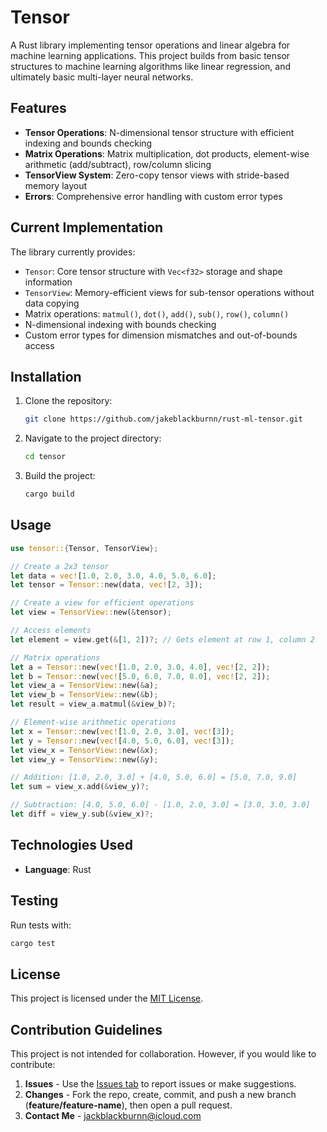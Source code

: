# Tensor

A Rust library implementing tensor operations and linear algebra for machine learning applications. This project builds from basic tensor structures to machine learning algorithms like linear regression, and ultimately basic multi-layer neural networks.

## Features

- **Tensor Operations**: N-dimensional tensor structure with efficient indexing and bounds checking
- **Matrix Operations**: Matrix multiplication, dot products, element-wise arithmetic (add/subtract), row/column slicing  
- **TensorView System**: Zero-copy tensor views with stride-based memory layout
- **Errors**: Comprehensive error handling with custom error types

## Current Implementation

The library currently provides:

- `Tensor`: Core tensor structure with `Vec<f32>` storage and shape information
- `TensorView`: Memory-efficient views for sub-tensor operations without data copying
- Matrix operations: `matmul()`, `dot()`, `add()`, `sub()`, `row()`, `column()`
- N-dimensional indexing with bounds checking
- Custom error types for dimension mismatches and out-of-bounds access

## Installation

1. Clone the repository:
   ```bash
   git clone https://github.com/jakeblackburnn/rust-ml-tensor.git
   ```
2. Navigate to the project directory:
   ```bash
   cd tensor
   ```
3. Build the project:
   ```bash
   cargo build
   ```

## Usage

```rust
use tensor::{Tensor, TensorView};

// Create a 2x3 tensor
let data = vec![1.0, 2.0, 3.0, 4.0, 5.0, 6.0];
let tensor = Tensor::new(data, vec![2, 3]);

// Create a view for efficient operations
let view = TensorView::new(&tensor);

// Access elements
let element = view.get(&[1, 2])?; // Gets element at row 1, column 2

// Matrix operations
let a = Tensor::new(vec![1.0, 2.0, 3.0, 4.0], vec![2, 2]);
let b = Tensor::new(vec![5.0, 6.0, 7.0, 8.0], vec![2, 2]);
let view_a = TensorView::new(&a);
let view_b = TensorView::new(&b);
let result = view_a.matmul(&view_b)?;

// Element-wise arithmetic operations
let x = Tensor::new(vec![1.0, 2.0, 3.0], vec![3]);
let y = Tensor::new(vec![4.0, 5.0, 6.0], vec![3]);
let view_x = TensorView::new(&x);
let view_y = TensorView::new(&y);

// Addition: [1.0, 2.0, 3.0] + [4.0, 5.0, 6.0] = [5.0, 7.0, 9.0]
let sum = view_x.add(&view_y)?;

// Subtraction: [4.0, 5.0, 6.0] - [1.0, 2.0, 3.0] = [3.0, 3.0, 3.0]
let diff = view_y.sub(&view_x)?;
```

## Technologies Used

- **Language**: Rust

## Testing

Run tests with:
```bash
cargo test
```

## License

This project is licensed under the [MIT License](LICENSE).

## Contribution Guidelines

This project is not intended for collaboration. However, if you would like to contribute:

1. **Issues** - Use the [Issues tab](https://github.com/jakeblackburnn/rust-tensor/issues) to report issues or make suggestions.
2. **Changes** - Fork the repo, create, commit, and push a new branch (**feature/feature-name**), then open a pull request. 
3. **Contact Me** - jackblackburnn@icloud.com

